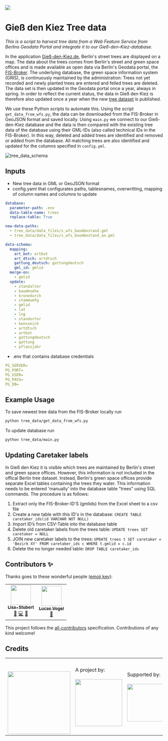 ![](https://img.shields.io/badge/Build%20with%20%E2%9D%A4%EF%B8%8F-at%20Technologiesitftung%20Berlin-blue)

# Gieß den Kiez Tree data 

*This is a script to harvest tree data from a Web Feature Service from Berlins Geodata Portal and integrate it to our Gieß-den-Kiez-database.*

In the application [Gieß-den-Kiez.de](https://giessdenkiez.de), Berlin's street trees are displayed on a map. The data about the trees comes from Berlin's street and green space offices and is made available as open data via Berlin's Geodata portal, the [FIS-Broker](https://fbinter.stadt-berlin.de/fb/index.jsp). The underlying database, the green space information system (GRIS), is continuously maintained by the administration: Trees not yet recorded and newly planted trees are entered and felled trees are deleted. The data set is then updated in the Geodata portal once a year, always in spring. In order to reflect the current status, the data in Gieß den Kiez is therefore also updated once a year when the new [tree dataset](https://fbinter.stadt-berlin.de/fb/index.jsp?loginkey=zoomStart&mapId=k_wfs_baumbestand@senstadt&bbox=389138,5819243,390887,5820322) is published.

We use these Python scripts to automate this. Using the script `get_data_from_wfs.py`, the data can be downloaded from the FIS-Broker in GeoJSON format and saved locally. Using `main.py` we connect to our Gieß-den-Kiez database and the data is then compared with the existing tree data of the database using their GML-IDs (also called technical IDs in the FIS-Broker). In this way, deleted and added trees are identified and removed or added from the database. All matching trees are also identified and updated for the columns specified in `config.yml`.

![tree_data_schema](https://user-images.githubusercontent.com/61182572/124777121-44cb3080-df40-11eb-9e49-4cccad77b821.png)

## Inputs 

- New tree data in GML or GeoJSON format
- config.yaml that configurates paths, tablesnames, overwritting, mapping of column names and columns to update
```yml
database:
  parameter-path: .env
  data-table-name: trees
  replace-table: True

new-data-paths:
  - tree_data/data_files/s_wfs_baumbestand.gml
  - tree_data/data_files/s_wfs_baumbestand_an.gml

data-schema:
  mapping:
    art_bot: artbot
    art_dtsch: artdtsch
    gattung_deutsch: gattungdeutsch
    gml_id: gmlid
  merge-on:
    - gmlid
  update:
    - standalter
    - baumhoehe
    - kronedurch
    - stammumfg
    - gmlid
    - lat
    - lng
    - standortnr
    - kennzeich
    - artdtsch
    - artbot
    - gattungdeutsch
    - gattung
    - pflanzjahr
```
- .env that contains database credentials
```yml
PG_SERVER=
PG_PORT=
PG_USER=
PG_PASS=
PG_DB=
```

## Example Usage

To save newest tree data from the FIS-Broker locally run
```bash
python tree_data/get_data_from_wfs.py
```
To update database run
```bash
python tree_data/main.py
```

## Updating Caretaker labels

In Gieß den Kiez it is visible which trees are maintained by Berlin's street and green space offices. However, this information is not included in the offical Berlin tree dataset. Instead, Berlin's green space offices provide separate Excel tables containing the trees they water. This information needs to be entered 'manually' into the database table "trees" using SQL commands. The procedure is as follows:

1. Extract only the FIS-Broker-ID'S (gmlids) from the Excel sheet to a csv file
2. Create a new table with this ID's in the database: `CREATE TABLE caretaker_ids(id VARCHAR NOT NULL)`
3. Import ID’s from CSV-Table into the database table 
4. Delete old caretaker labels from the trees table: `UPDATE trees SET caretaker = NULL`
5. JOIN new caretaker labels to the trees: `UPDATE trees t SET caretaker = 'Bezirk XY' FROM caretaker_ids c WHERE t.gmlid = c.id`
6. Delete the no longer needed table: `DROP TABLE caretaker_ids`

## Contributors ✨

Thanks goes to these wonderful people ([emoji key](https://allcontributors.org/docs/en/emoji-key)):

<!-- ALL-CONTRIBUTORS-LIST:START - Do not remove or modify this section -->
<!-- prettier-ignore-start -->
<!-- markdownlint-disable -->
<table>
  <tr>
    <td align="center"><a href="https://github.com/Lisa-Stubert"><img src="https://avatars.githubusercontent.com/u/61182572?v=4?s=64" width="64px;" alt=""/><br /><sub><b>Lisa-Stubert</b></sub></a><br /><a href="#data-Lisa-Stubert" title="Data">🔣</a> <a href="https://github.com/technologiestiftung/giessdenkiez-de-tree-data/commits?author=Lisa-Stubert" title="Code">💻</a> <a href="https://github.com/technologiestiftung/giessdenkiez-de-tree-data/commits?author=Lisa-Stubert" title="Documentation">📖</a></td>
    <td align="center"><a href="https://github.com/vogelino"><img src="https://avatars.githubusercontent.com/u/2759340?v=4?s=64" width="64px;" alt=""/><br /><sub><b>Lucas Vogel</b></sub></a><br /><a href="https://github.com/technologiestiftung/giessdenkiez-de-tree-data/commits?author=vogelino" title="Documentation">📖</a></td>
  </tr>
</table>

<!-- markdownlint-restore -->
<!-- prettier-ignore-end -->

<!-- ALL-CONTRIBUTORS-LIST:END -->

This project follows the [all-contributors](https://github.com/all-contributors/all-contributors) specification. Contributions of any kind welcome!

## Credits

<table>
  <tr>
    <td>
      <a src="https://citylab-berlin.org/en/start/">
        <br />
        <br />
        <img width="200" src="https://logos.citylab-berlin.org/logo-citylab-berlin.svg" />
      </a>
    </td>
    <td>
      A project by: <a src="https://www.technologiestiftung-berlin.de/en/">
        <br />
        <br />
        <img width="150" src="https://logos.citylab-berlin.org/logo-technologiestiftung-berlin-en.svg" />
      </a>
    </td>
    <td>
      Supported by:
      <br />
      <br />
      <img width="120" src="https://logos.citylab-berlin.org/logo-berlin.svg" />
    </td>
  </tr>
</table>

